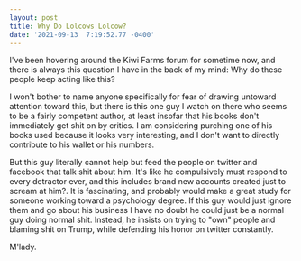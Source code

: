 ```yaml
--- 
layout: post 
title: Why Do Lolcows Lolcow?
date: '2021-09-13  7:19:52.77 -0400' 
--- 
```

I've been hovering around the Kiwi Farms forum for sometime now, and there is always this question I have in the 
back of my mind: Why do these people keep acting like this? 

I won't bother to name anyone specifically for fear of drawing untoward attention toward this, but there is this 
one guy I watch on there who seems to be a fairly competent author, at least insofar that his books don't 
immediately get shit on by critics. I am considering purching one of his books used because it looks very 
interesting, and I don't want to directly contribute to his wallet or his numbers.

But this guy literally cannot help but feed the people on twitter and facebook that talk shit about him. It's 
like he compulsively must respond to every detractor ever, and this includes brand new accounts created just to 
scream at him?. It is fascinating, and probably would make a great study for someone working toward a psychology 
degree. If this guy would just ignore them and go about his business I have no doubt he could just be a normal 
guy doing normal shit. Instead, he insists on trying to "own" people and blaming shit on Trump, while defending 
his honor on twitter constantly. 

M'lady. 
